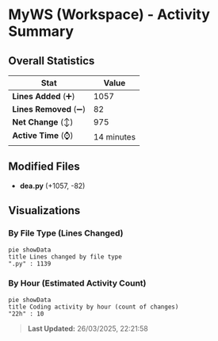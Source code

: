 # MyWS (Workspace) - Activity Summary 

## Overall Statistics

| Stat                   | Value                                                             |
| ---------------------- | ----------------------------------------------------------------- |
| **Lines Added** (➕)   | 1057                                          |
| **Lines Removed** (➖) | 82                                        |
| **Net Change** (↕)    | 975                |
| **Active Time** (⌚)   | 14 minutes |


## Modified Files
- **dea.py** (+1057, -82)

## Visualizations

### By File Type (Lines Changed)

```mermaid
pie showData
title Lines changed by file type
".py" : 1139
```

### By Hour (Estimated Activity Count)

```mermaid
pie showData
title Coding activity by hour (count of changes)
"22h" : 10
```


> **Last Updated:** 26/03/2025, 22:21:58